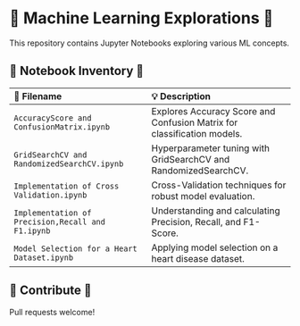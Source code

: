 # 🚀 Machine Learning Explorations 🚀

This repository contains Jupyter Notebooks exploring various ML concepts.

## 📂 Notebook Inventory 📂

| 📄 Filename                                    | 💡 Description                                                                 |
| :-------------------------------------------- | :----------------------------------------------------------------------------- |
| `AccuracyScore and ConfusionMatrix.ipynb`     | Explores Accuracy Score and Confusion Matrix for classification models.         |
| `GridSearchCV and RandomizedSearchCV.ipynb`   | Hyperparameter tuning with GridSearchCV and RandomizedSearchCV.                |
| `Implementation of Cross Validation.ipynb`   | Cross-Validation techniques for robust model evaluation.                       |
| `Implementation of Precision,Recall and F1.ipynb` | Understanding and calculating Precision, Recall, and F1-Score.                 |
| `Model Selection for a Heart Dataset.ipynb`   | Applying model selection on a heart disease dataset.                           |


## 🤝 Contribute 🤝

Pull requests welcome!
